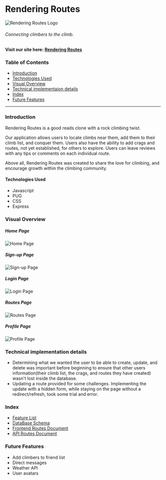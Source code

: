 # Rendering Routes

![Rendering Routes Logo](https://user-images.githubusercontent.com/46910262/172967859-be70b78f-9ada-4814-a35e-90c22ba1d468.png)
###### Connecting climbers to the climb.

#### Visit our site here: [Rendering Routes](https://rendering-routes.herokuapp.com/)

### Table of Contents
* [Introduction](#introduction)
* [Technologies Used](#technologies-used)
* [Visual Overview](#visual-overview)
* [Technical implementaion details](#technical-implementation-details)
* [Index](#index)
* [Future Features](#future-features)

---
### Introduction

Rendering Routes is a good reads clone with a rock climbing twist.

Our application allows users to locate climbs near them, add them to their climb list, and conquer them. Users also have the ability to add crags and routes, not yet established, for others to explore. Users can leave reviews with any tips or comments on each individual route. 

Above all, Rendering Routes was created to share the love for climbing, and encourage growth within the climbing community.

#### Technologies Used
* Javascript
* PUG
* CSS
* Express

### Visual Overview

##### Home Page
![Home Page](https://i.imgur.com/QIC7jtP.png)
##### Sign-up Page
![Sign-up Page](https://i.imgur.com/UAoi06K.png)
##### Login Page
![Login Page](https://i.imgur.com/oJ9WDmn.png)
##### Routes Page
![Routes Page](https://i.imgur.com/un7mNM1.png)
##### Profile Page
![Profile Page](https://i.imgur.com/HUL2Wbx.png)

### Technical implementation details

 - Determining what we wanted the user to be able to create, update, and delete was important before beginning to ensure that other users information(their climb list, the crags, and routes they have created) wasn't lost inside the database.
 - Updating a route provided for some challenges. Implementing the update with a hidden form, while staying on the page without a redirect/refresh, took some trial and error.

### Index
* [Feature List](https://github.com/jay-bean/Rendering-Routes/wiki/feature-list)
* [DataBase Schema](https://github.com/jay-bean/Rendering-Routes/wiki/database-schema)
* [Frontend Routes Document](https://github.com/jay-bean/Rendering-Routes/wiki/front-end-routes)
* [API Routes Document](https://github.com/jay-bean/Rendering-Routes/wiki/api-documentation)

### Future Features
* Add climbers to friend list
* Direct messages
* Weather API
* User avatars
